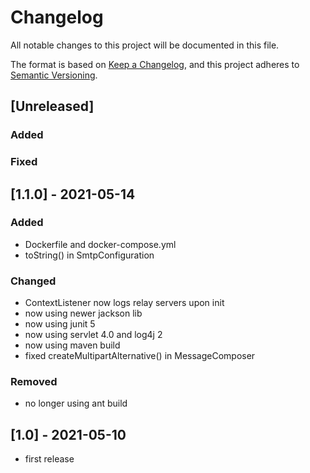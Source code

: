 # Changelog

All notable changes to this project will be documented in this file.

The format is based on [Keep a Changelog](https://keepachangelog.com/en/1.0.0/),
and this project adheres to [Semantic Versioning](https://semver.org/spec/v2.0.0.html).

## [Unreleased]

### Added 

### Fixed

## [1.1.0] - 2021-05-14

### Added

- Dockerfile and docker-compose.yml
- toString() in SmtpConfiguration

### Changed

- ContextListener now logs relay servers upon init
- now using newer jackson lib
- now using junit 5
- now using servlet 4.0 and log4j 2
- now using maven build
- fixed createMultipartAlternative() in MessageComposer

### Removed

- no longer using ant build

## [1.0] - 2021-05-10

- first release